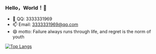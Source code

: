 ### Hello，World！👋

- 🌱 QQ: 3333331969
- 📫 Email: 3333331969@qq.com
- 😄 motto: Failure always runs through life, and regret is the norm of youth

[![Top Langs](https://github-readme-stats.vercel.app/api/top-langs/?username=Tomatos03)](https://github.com/Tomatos03/github-readme-stats)
